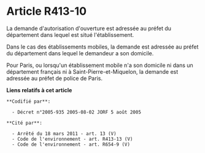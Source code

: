 # Article R413-10

La demande d'autorisation d'ouverture est adressée au préfet du département dans lequel est situé l'établissement.

Dans le cas des établissements mobiles, la demande est adressée au préfet du département dans lequel le demandeur a son
domicile.

Pour Paris, ou lorsqu'un établissement mobile n'a son domicile ni dans un département français ni à Saint-Pierre-et-Miquelon,
la demande est adressée au préfet de police de Paris.

**Liens relatifs à cet article**

	**Codifié par**:

	  - Décret n°2005-935 2005-08-02 JORF 5 août 2005

	**Cité par**:

	  - Arrêté du 18 mars 2011 - art. 13 (V)
	  - Code de l'environnement - art. R413-13 (V)
	  - Code de l'environnement - art. R654-9 (V)
